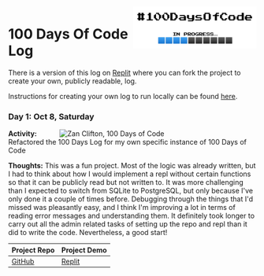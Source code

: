 <img src="https://github.com/ZanClifton/100-days-of-code/blob/main/images/100-days-code.png" width=250px align=right alt="100 Days of Code"/>

# 100 Days Of Code Log

There is a version of this log on [Replit](https://replit.com/@ZanClifton/my-100-days-of-code-1?v=1) where you can fork the project to create your own, publicly readable, log.

Instructions for creating your own log to run locally can be found [here](https://github.com/ZanClifton/100-days-of-code/tree/main/log).

### Day 1: Oct 8, Saturday

<img src="https://user-images.githubusercontent.com/96394256/194716168-5adfde85-762f-4068-b0fe-76d4466e2d75.png" width=400px align=right alt="Zan Clifton, 100 Days of Code"/>

**Activity:** Refactored the 100 Days Log for my own specific instance of 100 Days of Code

**Thoughts:** This was a fun project. Most of the logic was already written, but I had to think about how I would implement a repl without certain functions so that it can be publicly read but not written to. It was more challenging than I expected to switch from SQLite to PostgreSQL, but only because I've only done it a couple of times before. Debugging through the things that I'd missed was pleasantly easy, and I think I'm improving a lot in terms of reading error messages and understanding them. It definitely took longer to carry out all the admin related tasks of setting up the repo and repl than it did to write the code. Nevertheless, a good start! 

| Project Repo | Project Demo |
|:-------------|:-------------|
| [GitHub](https://github.com/ZanClifton/100-days-of-code/tree/main/log) | [Replit](https://replit.com/@ZanClifton/my-100-days-of-code-1?v=1) |

